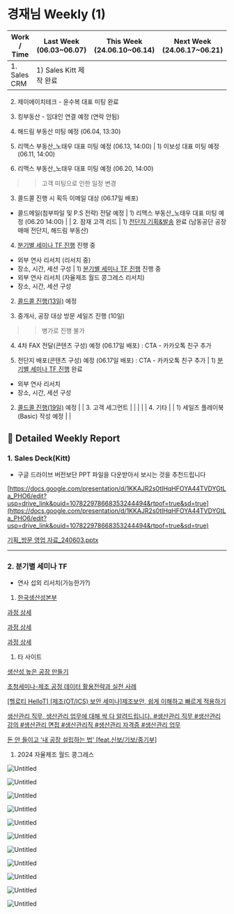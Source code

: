 # 경재님 Weekly (1)

| Work / Time | Last Week (06.03~06.07) | This Week (24.06.10~06.14) | Next Week (24.06.17~06.21) |
| --- | --- | --- | --- |
| 1. Sales CRM | 1) Sales Kitt 제작 완료

2) 제이에이치테크 - 윤수복 대표 미팅 완료

3) 킹부동산 - 임대인 연결 예정 (연락 안됨)

4) 해드림 부동산 미팅 예정 (06.04, 13:30)

5) 리맥스 부동산_노태우 대표 미팅 예정 (06.13, 14:00) | 1) 이보성 대표 미팅 예정 (06.11, 14:00)

2) 리맥스 부동산_노태우 대표 미팅 예정 (06.20, 14:00)
>> 고객 미팅으로 인한 일정 변경

3) 콜드콜 진행 시 획득 이메일 대상 (06.17일 배포)
 - 콜드메일(첨부파일 및 P.S 전략) 전달 예정 | 1) 리맥스 부동산_노태우 대표 미팅 예정 (06.20 14:00) |
| 2. 잠재 고객 리드 | 1) [전단지 기획&발송](https://www.notion.so/1e99a73352e740bc9704be2ba1df6e00?pvs=21) 완료
(남동공단 공장 매매 전단지, 해드림 부동산)

4) [분기별 세미나 TF 진행](https://www.notion.so/d52854e67c6240508cbdc36ccad63f92?pvs=21) 진행 중
 - 외부 연사 리서치 (리서치 중)
 - 장소, 시간, 세션 구성 | 1) [분기별 세미나 TF 진행](https://www.notion.so/d52854e67c6240508cbdc36ccad63f92?pvs=21) 진행 중
 - 외부 연사 리서치  (자율제조 월드 콩그레스 리서치)
 - 장소, 시간, 세션 구성 

2) [콜드콜 진행(13일)](https://www.notion.so/4d1c9c4d2a2e44d8bac99a436c49c50a?pvs=21) 예정

3) 중개사, 공장 대상 방문 세일즈 진행 (10일)
>>병가로 진행 불가

4) 4차 FAX 전달(콘텐츠 구성) 예정 (06.17일 배포)
: CTA - 카카오톡 친구 추가

5) 전단지 배포(콘텐츠 구성) 예정 (06.17일 배포)
: CTA - 카카오톡 친구 추가 | 1) [분기별 세미나 TF 진행](https://www.notion.so/d52854e67c6240508cbdc36ccad63f92?pvs=21) 완료
 - 외부 연사 리서치 
 - 장소, 시간, 세션 구성 

2) [콜드콜 진행(19일)](https://www.notion.so/4d1c9c4d2a2e44d8bac99a436c49c50a?pvs=21) 예정 |
| 3. 고객 세그먼트 |  |  |  |
| 4. 기타 |  | 1) 세일즈 플레이북(Basic) 작성 예정
 |  |

## 📍 Detailed Weekly Report

### 1. Sales Deck(Kitt)

- 구글 드라이브 버전보단 PPT 파일을 다운받아서 보시는 것을 추천드립니다

[https://docs.google.com/presentation/d/1KKAJR2s0tIHqHFOYA44TVDYGtLa_PHO6/edit?usp=drive_link&ouid=107822978668353244494&rtpof=true&sd=true](https://docs.google.com/presentation/d/1KKAJR2s0tIHqHFOYA44TVDYGtLa_PHO6/edit?usp=drive_link&ouid=107822978668353244494&rtpof=true&sd=true)

[기획_방문 영업 자료_240603.pptx](%25EA%25B8%25B0%25ED%259A%258D_%25EB%25B0%25A9%25EB%25AC%25B8_%25EC%2598%2581%25EC%2597%2585_%25EC%259E%2590%25EB%25A3%258C_240603.pptx)

---

### 2. 분기별 세미나 TF

- 연사 섭외 리서치(가능한가?)
1. [한국생산성본부](https://www.kpc.or.kr/)

[과정 상세](https://www.kpc.or.kr/PTWED003_dtil_view.do?ecno=43044)

[과정 상세](https://www.kpc.or.kr/PTWED003_dtil_view.do?ecno=43051)

[과정 상세](https://www.kpc.or.kr/PTWED003_dtil_view.do?ecno=43040)

1. 타 사이트

[생산성 높은 공장 만들기](http://wwwdev.kmoocs.kr/courses/course-v1:UC+UC002+2021_T2/about)

[초청세미나-제조 공정 데이터 활용전략과 실전 사례](https://brunch.co.kr/@innofit/237)

[[헬로티 HelloT] [제조(OT/ICS) 보안 세미나]제조보안, 쉽게 이해하고 빠르게 적용하기](https://www.hellot.net/mobile/article.html?no=84893)

[생산관리 직무, 생산관리 업무에 대해 싹 다 알려드립니다. #생산관리 직무 #생산관리 강의 #생산관리 면접 #생산관리직 #생산관리 자격증 #생산관리 업무](https://www.youtube.com/watch?v=vLgTSGQheyw)

[돈 안 들이고 '내 공장 설립하는 법' [feat.신보/기보/중기부]](https://www.youtube.com/watch?v=F3erLxovmFI)

1. 2024 자율제조 월드 콩그레스

![Untitled](Untitled%2051.png)

![Untitled](Untitled%2052.png)

![Untitled](Untitled%2053.png)

![Untitled](Untitled%2054.png)

![Untitled](Untitled%2055.png)

![Untitled](Untitled%2056.png)

![Untitled](Untitled%2057.png)

![Untitled](Untitled%2058.png)

![Untitled](Untitled%2059.png)

![Untitled](Untitled%2060.png)

![Untitled](Untitled%2061.png)
